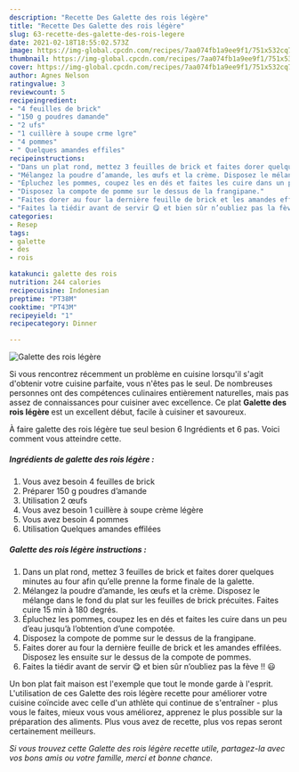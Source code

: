 ```yaml
---
description: "Recette Des Galette des rois légère"
title: "Recette Des Galette des rois légère"
slug: 63-recette-des-galette-des-rois-legere
date: 2021-02-18T18:55:02.573Z
image: https://img-global.cpcdn.com/recipes/7aa074fb1a9ee9f1/751x532cq70/galette-des-rois-legere-photo-principale-de-la-recette.jpg
thumbnail: https://img-global.cpcdn.com/recipes/7aa074fb1a9ee9f1/751x532cq70/galette-des-rois-legere-photo-principale-de-la-recette.jpg
cover: https://img-global.cpcdn.com/recipes/7aa074fb1a9ee9f1/751x532cq70/galette-des-rois-legere-photo-principale-de-la-recette.jpg
author: Agnes Nelson
ratingvalue: 3
reviewcount: 5
recipeingredient:
- "4 feuilles de brick"
- "150 g poudres damande"
- "2 ufs"
- "1 cuillère à soupe crme lgre"
- "4 pommes"
- " Quelques amandes effiles"
recipeinstructions:
- "Dans un plat rond, mettez 3 feuilles de brick et faites dorer quelques minutes au four afin qu’elle prenne la forme finale de la galette."
- "Mélangez la poudre d’amande, les œufs et la crème. Disposez le mélange dans le fond du plat sur les feuilles de brick précuites. Faites cuire 15 min à 180 degrés."
- "Épluchez les pommes, coupez les en dés et faites les cuire dans un peu d’eau jusqu’à l’obtention d’une compotée."
- "Disposez la compote de pomme sur le dessus de la frangipane."
- "Faites dorer au four la dernière feuille de brick et les amandes effilées. Disposez les ensuite sur le dessus de la compote de pommes."
- "Faites la tiédir avant de servir 😋 et bien sûr n’oubliez pas la fève !! 😃"
categories:
- Resep
tags:
- galette
- des
- rois

katakunci: galette des rois 
nutrition: 244 calories
recipecuisine: Indonesian
preptime: "PT38M"
cooktime: "PT43M"
recipeyield: "1"
recipecategory: Dinner

---
```



![Galette des rois légère](https://img-global.cpcdn.com/recipes/7aa074fb1a9ee9f1/751x532cq70/galette-des-rois-legere-photo-principale-de-la-recette.jpg)

Si vous rencontrez récemment un problème en cuisine lorsqu'il s'agit d'obtenir votre cuisine parfaite, vous n'êtes pas le seul. De nombreuses personnes ont des compétences culinaires entièrement naturelles, mais pas assez de connaissances pour cuisiner avec excellence. Ce plat <strong> Galette des rois légère </strong> est un excellent début, facile à cuisiner et savoureux.

<!--inarticleads1-->

À faire galette des rois légère tue seul besion 6 Ingrédients et 6 pas. Voici comment vous atteindre cette.

##### Ingrédients de galette des rois légère :

1. Vous avez besoin 4 feuilles de brick
1. Préparer 150 g poudres d’amande
1. Utilisation 2 œufs
1. Vous avez besoin 1 cuillère à soupe crème légère
1. Vous avez besoin 4 pommes
1. Utilisation  Quelques amandes effilées




<!--inarticleads2-->

##### Galette des rois légère instructions :

1. Dans un plat rond, mettez 3 feuilles de brick et faites dorer quelques minutes au four afin qu’elle prenne la forme finale de la galette.
1. Mélangez la poudre d’amande, les œufs et la crème. Disposez le mélange dans le fond du plat sur les feuilles de brick précuites. Faites cuire 15 min à 180 degrés.
1. Épluchez les pommes, coupez les en dés et faites les cuire dans un peu d’eau jusqu’à l’obtention d’une compotée.
1. Disposez la compote de pomme sur le dessus de la frangipane.
1. Faites dorer au four la dernière feuille de brick et les amandes effilées. Disposez les ensuite sur le dessus de la compote de pommes.
1. Faites la tiédir avant de servir 😋 et bien sûr n’oubliez pas la fève !! 😃




<!--inarticleads1-->

<p>
Un bon plat fait maison est l'exemple que tout le monde garde à l'esprit. L'utilisation de ces Galette des rois légère recette pour améliorer votre cuisine coïncide avec celle d'un athlète qui continue de s'entraîner - plus vous le faites, mieux vous vous améliorez, apprenez le plus possible sur la préparation des aliments. Plus vous avez de recette, plus vos repas seront certainement meilleurs.
</p>

<p>
<i>Si vous trouvez cette Galette des rois légère recette utile, partagez-la avec vos bons amis ou votre famille, merci et bonne chance.</i>
</p>
